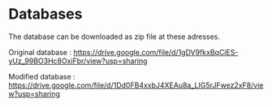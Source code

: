 # Databases

The database can be downloaded as zip file at these adresses.

Original database : https://drive.google.com/file/d/1gDV9fkxBqCiES-yUz_99BO3Hc8OxiFbr/view?usp=sharing

Modified database : https://drive.google.com/file/d/1Dd0FB4xxbJ4XEAu8a_LIG5rJFwez2xF8/view?usp=sharing

